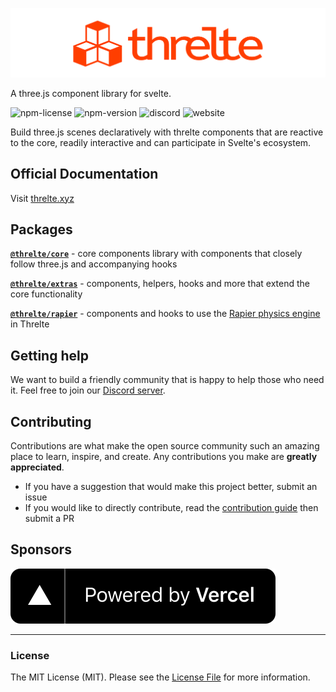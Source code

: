 ![Threlte Logo](./assets/threlte/logo/threlte_logo_github.png)

A three.js component library for svelte.

![npm-license](https://img.shields.io/npm/l/@threlte/core?style=flat-square)
![npm-version](https://img.shields.io/npm/v/@threlte/core?style=flat-square)
![discord](https://img.shields.io/discord/985983540804091964?label=discord&style=flat-square)
![website](https://img.shields.io/website?down_color=red&down_message=offline&label=threlte.xyz&style=flat-square&up_message=online&url=https%3A%2F%2Fthrelte.xyz)

Build three.js scenes declaratively with threlte components that are reactive to the core, readily interactive and can participate in Svelte's ecosystem.

## Official Documentation

Visit [threlte.xyz](https://threlte.xyz)

## Packages

**[`@threlte/core`](https://github.com/threlte/threlte/tree/main/packages/core)** - core components library with components that closely follow three.js and accompanying hooks

**[`@threlte/extras`](https://github.com/threlte/threlte/tree/main/packages/extras)** - components, helpers, hooks and more that extend the core functionality

**[`@threlte/rapier`](https://github.com/threlte/threlte/tree/main/packages/rapier)** - components and hooks to use the [Rapier physics engine](https://rapier.rs/) in Threlte

## Getting help

We want to build a friendly community that is happy to help those who need it. Feel free to join our [Discord server](https://discord.gg/EqUBCfCaGm).

## Contributing

Contributions are what make the open source community such an amazing place to learn, inspire, and create. Any contributions you make are **greatly appreciated**.

- If you have a suggestion that would make this project better, submit an issue
- If you would like to directly contribute, read the [contribution guide](https://github.com/threlte/threlte/blob/main/CONTRIBUTING.md) then submit a PR

## Sponsors

[![Powered by Vercel](./assets/vercel/powered-by-vercel.svg)](https://vercel.com/?utm_source=threlte&utm_campaign=oss)

---

### License

The MIT License (MIT). Please see the [License File](LICENSE.md) for more information.
